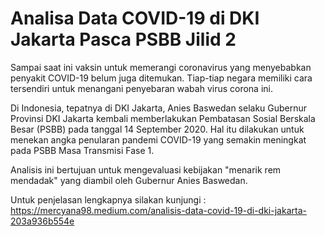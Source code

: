 # Analisa Data COVID-19 di DKI Jakarta Pasca PSBB Jilid 2
Sampai saat ini vaksin untuk memerangi coronavirus yang menyebabkan penyakit COVID-19 belum juga ditemukan. Tiap-tiap negara memiliki cara tersendiri untuk menangani penyebaran wabah virus corona ini. 

Di Indonesia, tepatnya di DKI Jakarta, Anies Baswedan selaku Gubernur Provinsi DKI Jakarta kembali memberlakukan Pembatasan Sosial Berskala Besar (PSBB) pada tanggal 14 September 2020. Hal itu dilakukan untuk menekan angka penularan pandemi COVID-19 yang semakin meningkat pada PSBB Masa Transmisi Fase 1. 
 
Analisis ini bertujuan untuk mengevaluasi kebijakan "menarik rem mendadak" yang diambil oleh Gubernur Anies Baswedan.

Untuk penjelasan lengkapnya silakan kunjungi : https://mercyana98.medium.com/analisis-data-covid-19-di-dki-jakarta-203a936b554e
